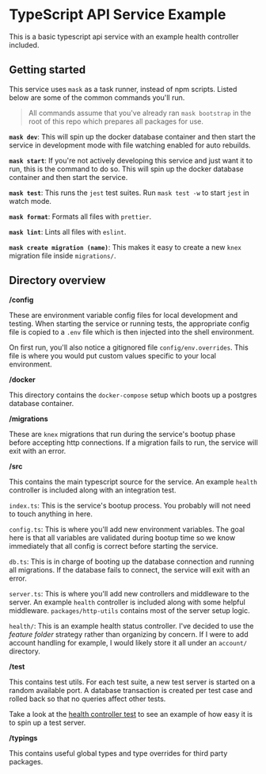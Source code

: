 # TypeScript API Service Example

This is a basic typescript api service with an example health controller included.





## Getting started

This service uses `mask` as a task runner, instead of npm scripts. Listed below are some of the common commands you'll run.

> All commands assume that you've already ran `mask bootstrap` in the root of this repo which prepares all packages for use.

**`mask dev`**: This will spin up the docker database container and then start the service in development mode with file watching enabled for auto rebuilds.

**`mask start`**: If you're not actively developing this service and just want it to run, this is the command to do so. This will spin up the docker database container and then start the service.

**`mask test`**: This runs the `jest` test suites. Run `mask test -w` to start `jest` in watch mode.

**`mask format`**: Formats all files with `prettier`.

**`mask lint`**: Lints all files with `eslint`.

**`mask create migration (name)`**: This makes it easy to create a new `knex` migration file inside `migrations/`.





## Directory overview

**/config**

These are environment variable config files for local development and testing. When starting the service or running tests, the appropriate config file is copied to a `.env` file which is then injected into the shell environment.

On first run, you'll also notice a gitignored file `config/env.overrides`. This file is where you would put custom values specific to your local environment.

**/docker**

This directory contains the `docker-compose` setup which boots up a postgres database container.

**/migrations**

These are `knex` migrations that run during the service's bootup phase before accepting http connections. If a migration fails to run, the service will exit with an error.

**/src**

This contains the main typescript source for the service. An example `health` controller is included along with an integration test.

`index.ts`: This is the service's bootup process. You probably will not need to touch anything in here.

`config.ts`: This is where you'll add new environment variables. The goal here is that all variables are validated during bootup time so we know immediately that all config is correct before starting the service.

`db.ts`: This is in charge of booting up the database connection and running all migrations. If the database fails to connect, the service will exit with an error.

`server.ts`: This is where you'll add new controllers and middleware to the server. An example `health` controller is included along with some helpful middleware. `packages/http-utils` contains most of the server setup logic.

`health/`: This is an example health status controller. I've decided to use the *feature folder* strategy rather than organizing by concern. If I were to add account handling for example, I would likely store it all under an `account/` directory.

**/test**

This contains test utils. For each test suite, a new test server is started on a random available port. A database transaction is created per test case and rolled back so that no queries affect other tests.

Take a look at the [health controller test](./src/health/test/controller.test.ts) to see an example of how easy it is to spin up a test server.

**/typings**

This contains useful global types and type overrides for third party packages.
